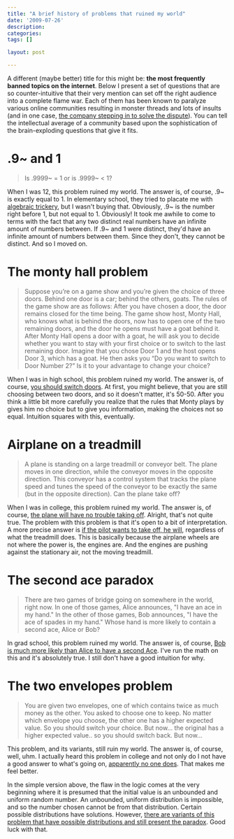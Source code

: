 ```yaml
---
title: "A brief history of problems that ruined my world"
date: '2009-07-26'
description:
categories:
tags: []

layout: post

---
```

A different (maybe better) title for this might be: <strong>the most frequently banned topics on the internet</strong>. Below I present a set of questions that are so counter-intuitive that their very mention can set off the right audience into a complete flame war. Each of them has been known to paralyze various online communities resulting in monster threads and lots of insults (and in one case, <a href="http://www.blizzard.com/us/press/040401.html">the company stepping in to solve the dispute</a>). You can tell the intellectual average of a community based upon the sophistication of the brain-exploding questions that give it fits.

# .9~ and 1

> Is .9999~ = 1 or is .9999~ &lt; 1?

When I was 12, this problem ruined my world. The answer is, of course, .9~ is exactly equal to 1. In elementary school, they tried to placate me with <a href="http://en.wikipedia.org/wiki/0.999...#Digit_manipulation">algebraic trickery</a>, but I wasn't buying that. Obviously, .9~ is the number right before 1, but not equal to 1. Obviously! It took me awhile to come to terms with the fact that any two distinct real numbers have an infinite amount of numbers between. If .9~ and 1 were distinct, they'd have an infinite amount of numbers between them. Since they don't, they cannot be distinct. And so I moved on.

# The monty hall problem

> Suppose you’re on a game show and you’re given the choice of three doors. Behind one door is a car; behind the others, goats. The rules of the game show are as follows: After you have chosen a door, the door remains closed for the time being. The game show host, Monty Hall, who knows what is behind the doors, now has to open one of the two remaining doors, and the door he opens must have a goat behind it. After Monty Hall opens a door with a goat, he will ask you to decide whether you want to stay with your first choice or to switch to the last remaining door. Imagine that you chose Door 1 and the host opens Door 3, which has a goat. He then asks you “Do you want to switch to Door Number 2?” Is it to your advantage to change your choice?

When I was in high school, this problem ruined my world. The answer is, of course, <a href="http://en.wikipedia.org/wiki/Monty_Hall_problem">you should switch doors</a>. At first, you might believe, that you are still choosing between two doors, and so it doesn't matter, it's 50-50. After you think a little bit more carefully you realize that the rules that Monty plays by gives him no choice but to give you information, making the choices not so equal. Intuition squares with this, eventually.

# Airplane on a treadmill

> A plane is standing on a large treadmill or conveyor belt. The plane moves in one direction, while the conveyor moves in the opposite direction. This conveyor has a control system that tracks the plane speed and tunes the speed of the conveyor to be exactly the same (but in the opposite direction). Can the plane take off?

When I was in college, this problem ruined my world. The answer is, of course, <a href="http://blag.xkcd.com/2008/09/09/the-goddamn-airplane-on-the-goddamn-treadmill/">the plane will have no trouble taking off</a>. Alright, that's not quite true. The problem with this problem is that it's open to a bit of interpretation. A more precise answer is <a href="http://www.airplaneonatreadmill.com/">if the pilot wants to take off, he will</a>, regardless of what the treadmill does. This is basically because the airplane wheels are not where the power is, the engines are. And the engines are pushing against the stationary air, not the moving treadmill. <a href="http://blag.xkcd.com/2008/09/09/the-goddamn-airplane-on-the-goddamn-treadmill/">
</a>

# The second ace paradox

> There are two games of bridge going on somewhere in the world, right now. In one of those games, Alice announces, "I have an ace in my hand." In the other of those games, Bob announces, "I have the ace of spades in my hand." Whose hand is more likely to contain a second ace, Alice or Bob?

In grad school, this problem ruined my world. The answer is, of course, <a href="http://www.futilitycloset.com/2009/02/06/the-paradox-of-the-second-ace/">Bob is much more likely than Alice to have a second Ace</a>. I've run the math on this and it's absolutely true. I still don't have a good intuition for why.

# The two envelopes problem

> You are given two envelopes, one of which contains twice as much money as the other. You asked to choose one to keep. No matter which envelope you choose, the other one has a higher expected value. So you should switch your choice. But now... the original has a higher expected value.. so you should switch back. But now...

This problem, and its variants, still ruin my world. The answer is, of course, well, uhm. I actually heard this problem in college and not only do I not have a good answer to what's going on, <a href="http://en.wikipedia.org/wiki/Two_envelopes_problem">apparently no one does</a>. That makes me feel better.

In the simple version above, the flaw in the logic comes at the very beginning where it is presumed that the initial value is an unbounded and uniform random number. An unbounded, uniform distribution is impossible, and so the number chosen cannot be from that distribution. Certain possible distributions have solutions. However, <a href="http://en.wikipedia.org/wiki/Two_envelopes_problem#An_even_harder_problem">there are variants of this problem that have possible distributions and still present the paradox</a>. Good luck with that.
